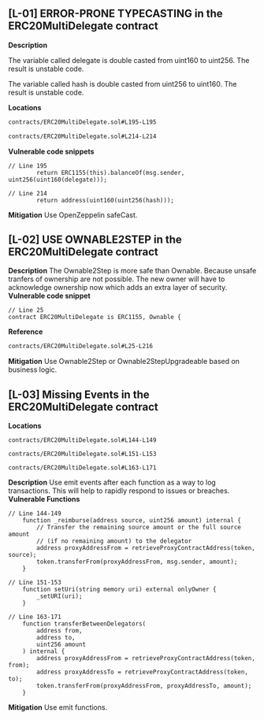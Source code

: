 ## [L-01] ERROR-PRONE TYPECASTING in the ERC20MultiDelegate contract
**Description**

The variable called delegate is double casted from uint160 to uint256.
The result is unstable code.

The variable called hash is double casted from uint256 to uint160.
The result is unstable code.

**Locations**
```txt
contracts/ERC20MultiDelegate.sol#L195-L195
```
```txt
contracts/ERC20MultiDelegate.sol#L214-L214
```
**Vulnerable code snippets**
```sol
// Line 195
        return ERC1155(this).balanceOf(msg.sender, uint256(uint160(delegate)));
```
```sol
// Line 214
        return address(uint160(uint256(hash)));
```
**Mitigation**
Use OpenZeppelin safeCast.

## [L-02] USE OWNABLE2STEP in the ERC20MultiDelegate contract
**Description**
The Ownable2Step is more safe than Ownable.
Because unsafe tranfers of ownership are not possible.
The new owner will have to acknowledge ownership now which adds an extra layer of security.
**Vulnerable code snippet**
```sol
// Line 25
contract ERC20MultiDelegate is ERC1155, Ownable {
```
**Reference**
```txt
contracts/ERC20MultiDelegate.sol#L25-L216
```
**Mitigation**
Use Ownable2Step or Ownable2StepUpgradeable based on business logic.

## [L-03] Missing Events in the ERC20MultiDelegate contract
**Locations**
```sol
contracts/ERC20MultiDelegate.sol#L144-L149
```
```sol
contracts/ERC20MultiDelegate.sol#L151-L153
```
```sol
contracts/ERC20MultiDelegate.sol#L163-L171
```
**Description**
Use emit events after each function as a way to log transactions.
This will help to rapidly respond to issues or breaches.
**Vulnerable Functions**
```sol
// Line 144-149
    function _reimburse(address source, uint256 amount) internal {
        // Transfer the remaining source amount or the full source amount
        // (if no remaining amount) to the delegator
        address proxyAddressFrom = retrieveProxyContractAddress(token, source);
        token.transferFrom(proxyAddressFrom, msg.sender, amount);
    }
```
```sol
// Line 151-153
    function setUri(string memory uri) external onlyOwner {
        _setURI(uri);
    }
```
```sol
// Line 163-171
    function transferBetweenDelegators(
        address from,
        address to,
        uint256 amount
    ) internal {
        address proxyAddressFrom = retrieveProxyContractAddress(token, from);
        address proxyAddressTo = retrieveProxyContractAddress(token, to);
        token.transferFrom(proxyAddressFrom, proxyAddressTo, amount);
    }
```
**Mitigation**
Use emit functions.